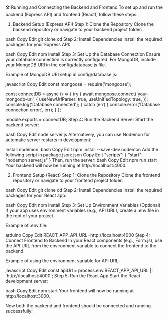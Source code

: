 🛠️ Running and Connecting the Backend and Frontend
To set up and run the backend (Express API) and frontend (React), follow these steps:

1. Backend Setup (Express API)
Step 1: Clone the Repository
Clone the backend repository or navigate to your backend project folder:

bash
Copy
Edit
git clone <repository-url>
cd <backend-folder>
Step 2: Install Dependencies
Install the required packages for your Express API:

bash
Copy
Edit
npm install
Step 3: Set Up the Database Connection
Ensure your database connection is correctly configured. For MongoDB, include your MongoDB URI in the config/database.js file.

Example of MongoDB URI setup in config/database.js:

javascript
Copy
Edit
const mongoose = require('mongoose');

const connectDB = async () => {
  try {
    await mongoose.connect('your-mongodb-uri', {
      useNewUrlParser: true,
      useUnifiedTopology: true,
    });
    console.log('Database connected');
  } catch (err) {
    console.error('Database connection error:', err);
  }
};

module.exports = connectDB;
Step 4: Run the Backend Server
Start the backend server:

bash
Copy
Edit
node server.js
Alternatively, you can use Nodemon for automatic server restarts in development:

Install nodemon:
bash
Copy
Edit
npm install --save-dev nodemon
Add the following script in package.json:
json
Copy
Edit
"scripts": {
  "start": "nodemon server.js"
}
Then, run the server:
bash
Copy
Edit
npm run start
Your backend will now be running at http://localhost:4000.

2. Frontend Setup (React)
Step 1: Clone the Repository
Clone the frontend repository or navigate to your frontend project folder:

bash
Copy
Edit
git clone <repository-url>
cd <frontend-folder>
Step 2: Install Dependencies
Install the required packages for your React app:

bash
Copy
Edit
npm install
Step 3: Set Up Environment Variables (Optional)
If your app uses environment variables (e.g., API URL), create a .env file in the root of your project.

Example of .env file:

arduino
Copy
Edit
REACT_APP_API_URL=http://localhost:4000
Step 4: Connect Frontend to Backend
In your React components (e.g., Form.js), use the API URL from the environment variable to connect the frontend to the backend.

Example of using the environment variable for API URL:

javascript
Copy
Edit
const apiUrl = process.env.REACT_APP_API_URL || 'http://localhost:4000';
Step 5: Run the React App
Start the React development server:

bash
Copy
Edit
npm start
Your frontend will now be running at http://localhost:3000.

Now both the backend and frontend should be connected and running successfully!







